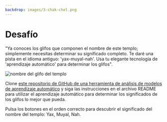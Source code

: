 ```yaml
---
backdrop: images/3-chak-chel.png
---
```


# Desafío

"Ya conoces los glifos que componen el nombre de este templo; simplemente necesitas determinar su significado completo. Te daré una pista en el idioma antiguo: 'yax-muyal-nah'. Usa tu elegante tecnología de 'aprendizaje automático' para determinar los glifos".

![nombre del glifo del templo](/images/title.png)

Clone [este repositorio de GitHub de una herramienta de análisis de modelos de aprendizaje automático](https://github.com/MicrosoftDocs/Azure-Maya-Mystery-Challenge-3) y siga las instrucciones en el archivo README para utilizar el aprendizaje automático para determinar los significados de los glifos lo mejor que pueda.

Pulsa los botones en el orden correcto para descubrir el significado del nombre del templo: Yax, Muyal, Nah.

<Challenge3/>
